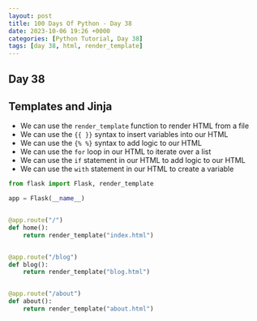 ```yaml
---
layout: post
title: 100 Days Of Python - Day 38
date: 2023-10-06 19:26 +0000
categories: [Python Tutorial, Day 38]
tags: [day 38, html, render_template]
---
```


## Day 38

## Templates and Jinja

- We can use the `render_template` function to render HTML from a file
- We can use the `{{ }}` syntax to insert variables into our HTML
- We can use the `{% %}` syntax to add logic to our HTML
- We can use the `for` loop in our HTML to iterate over a list
- We can use the `if` statement in our HTML to add logic to our HTML
- We can use the `with` statement in our HTML to create a variable

```python
from flask import Flask, render_template

app = Flask(__name__)


@app.route("/")
def home():
    return render_template("index.html")


@app.route("/blog")
def blog():
    return render_template("blog.html")


@app.route("/about")
def about():
    return render_template("about.html")

```
